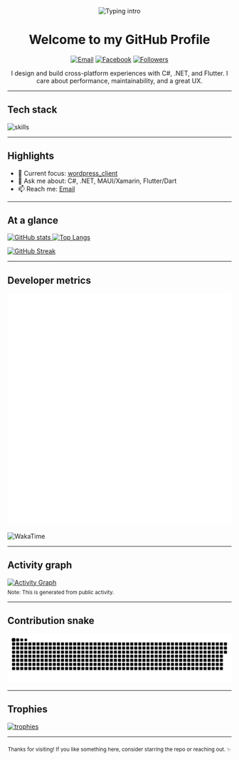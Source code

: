 <p align="center">
  <img src="https://readme-typing-svg.demolab.com?font=Fira+Code&size=26&duration=2500&pause=600&center=true&vCenter=true&width=650&lines=Hi%2C+I'm+Arun+Prakash+%F0%9F%91%8B;C%23+%26+.NET+Mobile+%26+Cross-Platform+Dev;Flutter+%7C+Dart+%7C+Xamarin+%7C+MAUI;Building+clean%2C+delightful+apps+at+scale" alt="Typing intro" />
</p>

<h1 align="center">Welcome to my GitHub Profile</h1>

<p align="center">
  <a href="mailto:arun.prakash.456789@gmail.com"><img alt="Email" src="https://img.shields.io/badge/Email-Contact-blue?style=for-the-badge&logo=gmail" /></a>
  <a href="https://www.facebook.com/arunprakash.i/"><img alt="Facebook" src="https://img.shields.io/badge/Facebook-1877F2?style=for-the-badge&logo=facebook&logoColor=white" /></a>
  <a href="https://github.com/ArunPrakashG?tab=followers"><img alt="Followers" src="https://img.shields.io/github/followers/ArunPrakashG?style=for-the-badge" /></a>
</p>

<p align="center">
  I design and build cross-platform experiences with C#, .NET, and Flutter. I care about performance, maintainability, and a great UX.
</p>

---

## Tech stack

<p>
  <img src="https://skillicons.dev/icons?i=csharp,dotnet,flutter,dart,androidstudio,git,github,azure,vscode&perline=9" alt="skills" />
</p>

---

## Highlights

- 🚀 Current focus: [wordpress_client](https://github.com/ArunPrakashG/wordpress_client)
- 💬 Ask me about: C#, .NET, MAUI/Xamarin, Flutter/Dart
- 📫 Reach me: [Email](mailto:arun.prakash.456789@gmail.com)

---

## At a glance

<p>
  <a href="https://github.com/anuraghazra/github-readme-stats">
    <img height="170" src="https://github-readme-stats.vercel.app/api?username=ArunPrakashG&show_icons=true&theme=transparent" alt="GitHub stats" />
  </a>
  <a href="https://github.com/anuraghazra/github-readme-stats">
    <img height="170" src="https://github-readme-stats.vercel.app/api/top-langs/?username=ArunPrakashG&layout=compact&langs_count=8&card_width=320" alt="Top Langs" />
  </a>
</p>

<p>
  <a href="https://github.com/DenverCoder1/github-readme-streak-stats">
    <img src="https://streak-stats.demolab.com?user=ArunPrakashG&theme=default&hide_border=true" alt="GitHub Streak" />
  </a>
</p>

---

## Developer metrics

<p>
  <!-- lowlighter/metrics generated file -->
  <img src="./metrics.svg" alt="GitHub Metrics" />
</p>

<p>
  <!-- WakaTime (via github-readme-stats) -->
  <img src="https://github-readme-stats.vercel.app/api/wakatime?username=ArunPrakashG&layout=compact" alt="WakaTime" />
</p>

<!-- Weekly coding breakdown (anmol098/waka-readme-stats will update between these markers) -->
<!--START_SECTION:waka-->
<!--END_SECTION:waka-->

---

## Activity graph

<p>
  <a href="https://github.com/Ashutosh00710/github-readme-activity-graph">
    <img src="https://github-readme-activity-graph.vercel.app/graph?username=ArunPrakashG&theme=react-dark&hide_border=true&area=true" alt="Activity Graph" />
  </a>
  <br/>
  <sub>Note: This is generated from public activity.</sub>
  <br/>
</p>

---

## Contribution snake

<picture>
  <source media="(prefers-color-scheme: dark)" srcset="charts/github-snake-dark.svg" />
  <source media="(prefers-color-scheme: light)" srcset="charts/github-snake.svg" />
  <img alt="github-snake" src="charts/github-snake.svg" />
</picture>

---

## Trophies

<p>
  <a href="https://github.com/ryo-ma/github-profile-trophy">
    <img src="https://github-profile-trophy.vercel.app/?username=ArunPrakashG&theme=onedark&margin-w=10&margin-h=10&no-frame=true" alt="trophies" />
  </a>
</p>

---

<p align="center">
  <sub>Thanks for visiting! If you like something here, consider starring the repo or reaching out. ✨</sub>
</p>
